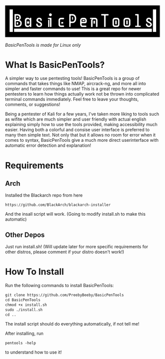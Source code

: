 <p align="center">
  <img src="Appearence/Title.png" alt="Title Image">
</p>

*BasicPenTools is made for Linux only*

# What Is BasicPenTools?
A simpler way to use pentesting tools! BasicPenTools is a group of commands that takes things like NMAP, aircrack-ng, and more all into simpler and faster commands to use!
This is a great repo for newer pentesters to learn how things actually work not be thrown into complicated terminal commands immediately. Feel free to leave your thoughts, comments, or suggestions!

Being a pentester of Kali for a few years, I've taken more liking to tools such as wifite which are much simpler and user friendly with actual english explaining simply how to use the tools provided, making accessibility much easier. Having both a colorful and consise user interface is preferred to many then simple text. Not only that but it allows no room for error when it comes to syntax, BasicPenTools give a much more direct userinterface with automatic error detection and explanation!

# Requirements

## Arch
Installed the Blackarch repo from here
```
https://github.com/BlackArch/blackarch-installer
```
And the insall script will work. (Going to modify install.sh to make this automatic)

## Other Depos
Just run install.sh!
(Will update later for more specific requirements for other distros, please comment if your distro doesn't work!)

# How To Install

Run the following commands to install BasicPenTools:

```
git clone https://github.com/PreebyBeeby/BasicPenTools
cd BasicPenTools
chmod +x install.sh
sudo ./install.sh
cd ..
```

The install script should do everything automatically, if not tell me!

After installing, run 
```
pentools -help
```

to understand how to use it!
